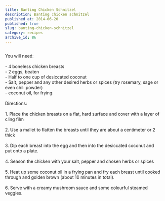 ```yaml
---
title: Banting Chicken Schnitzel
description: Banting chicken schnitzel
published_at: 2014-06-20
published: true
slug: banting-chicken-schnitzel
category: recipes
archive_id: 86
---
```


<div><img src="/assets/images/articles/chicken_schnitzel.jpg" alt=""><p class="caption"></p>You will need:<br><br>
- 4 boneless chicken breasts<br>
- 2 eggs, beaten<br>
- Half to one cup of desiccated coconut<br>
- Salt, pepper and any other desired herbs or spices (try rosemary, sage or even chili powder)<br>
- coconut oil, for frying<br><br>
Directions:<br><br>
1. Place the chicken breasts on a flat, hard surface and cover with a layer of cling film<br><br>
2. Use a mallet to flatten the breasts until they are about a centimeter or 2 thick<br><br>
3. Dip each breast into the egg and then into the desiccated coconut and put onto a plate.<br><br>
4. Season the chicken with your salt, pepper and chosen herbs or spices<br><br>
5. Heat up some coconut oil in a frying pan and fry each breast until cooked through and golden brown (about 10 minutes in total).<br><br>
6. Serve with a creamy mushroom sauce and some colourful steamed veggies.</div>